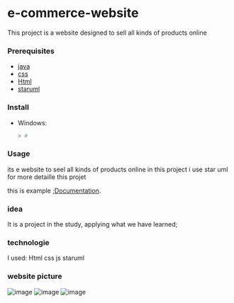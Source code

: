 # e-commerce-website
This project is a website designed to sell all kinds of products online
### Prerequisites


* [java](https://www.javascript.org/)
* [css](https://www.css.org/)
* [Html](https://www.Html.org/)
* [staruml](https://www.staruml.org/)


### Install

* Windows:

    ```powershell
    > # 
    ```

### Usage
its e website to seel all kinds of products online
in this project i use star uml for more detaille this  projet 

this is example ;[Documentation](https://www.amazon.com/Books-Martin-Seel/s?rh=n%3A283155%2Cp_27%3AMartin+Seel).





### idea
It is a project in the study, applying what we have learned;
### technologie 
I used:
    Html
    css
    js
    staruml
    
 ### website picture 

![image](https://user-images.githubusercontent.com/79637137/191521020-e77dac5c-cdc4-4b73-9b72-b3226e28ea43.png)
![image](https://user-images.githubusercontent.com/79637137/191520790-4652631e-371f-4bfb-a9b3-57a5b57e63fd.png)
![image](https://user-images.githubusercontent.com/79637137/191520860-205252e4-7797-4dd8-9bd7-df613cb160e9.png)


